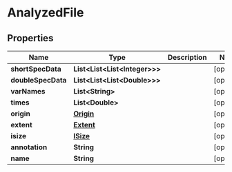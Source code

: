 

# AnalyzedFile


## Properties

| Name | Type | Description | Notes |
|------------ | ------------- | ------------- | -------------|
|**shortSpecData** | **List&lt;List&lt;List&lt;Integer&gt;&gt;&gt;** |  |  [optional] |
|**doubleSpecData** | **List&lt;List&lt;List&lt;Double&gt;&gt;&gt;** |  |  [optional] |
|**varNames** | **List&lt;String&gt;** |  |  [optional] |
|**times** | **List&lt;Double&gt;** |  |  [optional] |
|**origin** | [**Origin**](Origin.md) |  |  [optional] |
|**extent** | [**Extent**](Extent.md) |  |  [optional] |
|**isize** | [**ISize**](ISize.md) |  |  [optional] |
|**annotation** | **String** |  |  [optional] |
|**name** | **String** |  |  [optional] |



